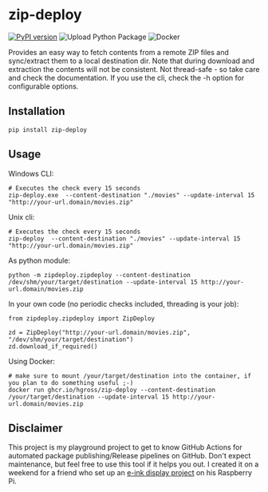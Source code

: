 # zip-deploy

[![PyPI version](https://badge.fury.io/py/zip-deploy.svg)](https://badge.fury.io/py/zip-deploy)
![Upload Python Package](https://github.com/hgross/zip-deploy/workflows/Upload%20Python%20Package/badge.svg)
![Docker](https://github.com/hgross/zip-deploy/workflows/Docker/badge.svg)

Provides an easy way to fetch contents from a remote ZIP files and sync/extract them to a local destination dir.
Note that during download and extraction the contents will not be consistent.
Not thread-safe - so take care and check the documentation.
If you use the cli, check the -h option for configurable options.

## Installation
```
pip install zip-deploy
```

## Usage
Windows CLI:
```
# Executes the check every 15 seconds
zip-deploy.exe  --content-destination "./movies" --update-interval 15 "http://your-url.domain/movies.zip"
```

Unix cli:
```
# Executes the check every 15 seconds
zip-deploy  --content-destination "./movies" --update-interval 15 "http://your-url.domain/movies.zip"
```

As python module:
````
python -m zipdeploy.zipdeploy --content-destination /dev/shm/your/target/destination --update-interval 15 http://your-url.domain/movies.zip  
````

In your own code (no periodic checks included, threading is your job):
```
from zipdeploy.zipdeploy import ZipDeploy

zd = ZipDeploy("http://your-url.domain/movies.zip", "/dev/shm/your/target/destination")
zd.download_if_required()
```

Using Docker:
```
# make sure to mount /your/target/destination into the container, if you plan to do something useful ;-)
docker run ghcr.io/hgross/zip-deploy --content-destination /your/target/destination --update-interval 15 http://your-url.domain/movies.zip
```

## Disclaimer
This project is my playground project to get to know GitHub Actions for automated package publishing/Release pipelines on GitHub.
Don't expect maintenance, but feel free to use this tool if it helps you out. 
I created it on a weekend for a friend who set up an [e-ink display project](https://github.com/TomWhitwell/SlowMovie) on his Raspberry Pi.